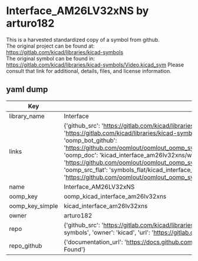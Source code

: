 # Interface_AM26LV32xNS by arturo182  
This is a harvested standardized copy of a symbol from github.  
The original project can be found at:  
https://gitlab.com/kicad/libraries/kicad-symbols  
The original symbol can be found in:
https://gitlab.com/kicad/libraries/kicad-symbols/Video.kicad_sym
Please consult that link for additional, details, files, and license information.  
## yaml dump  
| Key | Value |  
| --- | --- |  
| library_name | Interface |  
| links | {'github_src': 'https://gitlab.com/kicad/libraries/kicad-symbols/Video.kicad_sym', 'github_src_repo': 'https://gitlab.com/kicad/libraries/kicad-symbols', 'oomp_bot': 'kicad_interface_am26lv32xns/working', 'oomp_bot_github': 'https://github.com/oomlout/oomlout_oomp_symbol_bot/tree/main/kicad_interface_am26lv32xns/working', 'oomp_doc': 'kicad_interface_am26lv32xns/working', 'oomp_doc_github': 'https://github.com/oomlout/oomlout_oomp_symbol_doc/tree/main/kicad_interface_am26lv32xns/working', 'oomp_src_flat': 'symbols_flat/kicad_interface_am26lv32xns/working', 'oomp_src_flat_github': 'https://github.com/oomlout/oomlout_oomp_symbol_src/tree/main/kicad_interface_am26lv32xns/working'} |  
| name | Interface_AM26LV32xNS |  
| oomp_key | oomp_kicad_interface_am26lv32xns |  
| oomp_key_simple | kicad_interface_am26lv32xns |  
| owner | arturo182 |  
| repo | {'github_src': 'https://gitlab.com/kicad/libraries/kicad-symbols/Video.kicad_sym', 'name': 'libraries/kicad-symbols', 'owner': 'kicad', 'url': 'https://gitlab.com/kicad/libraries/kicad-symbols'} |  
| repo_github | {'documentation_url': 'https://docs.github.com/rest/repos/repos#get-a-repository', 'message': 'Not Found'} |  

